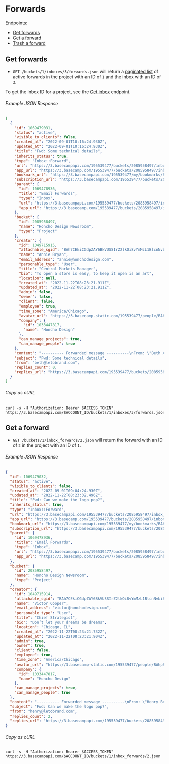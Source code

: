 Forwards
========

Endpoints:

- [Get forwards](#get-forwards)
- [Get a forward](#get-a-forward)
- [Trash a forward][1]


Get forwards
------------

* `GET /buckets/1/inboxes/3/forwards.json` will return a [paginated list][2] of active forwards in the project with an ID of `1` and the inbox with an ID of `3`.

To get the inbox ID for a project, see the [Get inbox][3] endpoint.

###### Example JSON Response
<!-- START GET /buckets/1/inboxes/3/forwards.json -->
```json
[
  {
    "id": 1069479031,
    "status": "active",
    "visible_to_clients": false,
    "created_at": "2022-09-01T10:16:24.930Z",
    "updated_at": "2022-09-01T10:16:24.930Z",
    "title": "Fwd: Some technical details",
    "inherits_status": true,
    "type": "Inbox::Forward",
    "url": "https://3.basecampapi.com/195539477/buckets/2085958497/inbox_forwards/1069479031.json",
    "app_url": "https://3.basecamp.com/195539477/buckets/2085958497/inbox_forwards/1069479031",
    "bookmark_url": "https://3.basecampapi.com/195539477/my/bookmarks/BAh7CEkiCGdpZAY6BkVUSSIuZ2lkOi8vYmMzL1JlY29yZGluZy8xMDY5NDc5MDMxP2V4cGlyZXNfaW4GOwBUSSIMcHVycG9zZQY7AFRJIg1yZWFkYWJsZQY7AFRJIg9leHBpcmVzX2F0BjsAVDA=--4891627f80344c55f5a27c306dff50d689e6cbf1.json",
    "subscription_url": "https://3.basecampapi.com/195539477/buckets/2085958497/recordings/1069479031/subscription.json",
    "parent": {
      "id": 1069478936,
      "title": "Email Forwards",
      "type": "Inbox",
      "url": "https://3.basecampapi.com/195539477/buckets/2085958497/inboxes/1069478936.json",
      "app_url": "https://3.basecamp.com/195539477/buckets/2085958497/inboxes/1069478936"
    },
    "bucket": {
      "id": 2085958497,
      "name": "Honcho Design Newsroom",
      "type": "Project"
    },
    "creator": {
      "id": 1049715915,
      "attachable_sgid": "BAh7CEkiCGdpZAY6BkVUSSIrZ2lkOi8vYmMzL1BlcnNvbi8xMDQ5NzE1OTE1P2V4cGlyZXNfaW4GOwBUSSIMcHVycG9zZQY7AFRJIg9hdHRhY2hhYmxlBjsAVEkiD2V4cGlyZXNfYXQGOwBUMA==--aeb392ebf54ffd820e45f27add22bae3a8c7da56",
      "name": "Annie Bryan",
      "email_address": "annie@honchodesign.com",
      "personable_type": "User",
      "title": "Central Markets Manager",
      "bio": "To open a store is easy, to keep it open is an art",
      "location": null,
      "created_at": "2022-11-22T08:23:21.911Z",
      "updated_at": "2022-11-22T08:23:21.911Z",
      "admin": false,
      "owner": false,
      "client": false,
      "employee": true,
      "time_zone": "America/Chicago",
      "avatar_url": "https://3.basecamp-static.com/195539477/people/BAhpBMtkkT4=--9927c47a4cbee30a7f9aea667882496aba799149/avatar?v=1",
      "company": {
        "id": 1033447817,
        "name": "Honcho Design"
      },
      "can_manage_projects": true,
      "can_manage_people": true
    },
    "content": "---------- Forwarded message ----------\nFrom: \"Beth Allen\" \nDate: Oct 13, 2013 1:38 PM\nSubject: Some technical details\nTo: \"Annie Bryan\" \n\nHey Team Honcho,\n\nJust wanted to let you know I'm a big fan of your blog. Your writing is so inspiring. Thanks for sharing!",
    "subject": "Fwd: Some technical details",
    "from": "beth@letobrand.com",
    "replies_count": 0,
    "replies_url": "https://3.basecampapi.com/195539477/buckets/2085958497/inbox_forwards/1069479031/replies.json"
  }
]
```
<!-- END GET /buckets/1/inboxes/3/forwards.json -->

###### Copy as cURL

``` shell
curl -s -H "Authorization: Bearer $ACCESS_TOKEN" https://3.basecampapi.com/$ACCOUNT_ID/buckets/1/inboxes/3/forwards.json
```


Get a forward
-------------

* `GET /buckets/1/inbox_forwards/2.json` will return the forward with an ID of `2` in the project with an ID of `1`.

###### Example JSON Response
<!-- START GET /buckets/1/inbox_forwards/2.json -->
```json
{
  "id": 1069479032,
  "status": "active",
  "visible_to_clients": false,
  "created_at": "2022-09-01T09:04:24.930Z",
  "updated_at": "2022-11-22T08:23:32.496Z",
  "title": "Fwd: Can we make the logo pop?",
  "inherits_status": true,
  "type": "Inbox::Forward",
  "url": "https://3.basecampapi.com/195539477/buckets/2085958497/inbox_forwards/1069479032.json",
  "app_url": "https://3.basecamp.com/195539477/buckets/2085958497/inbox_forwards/1069479032",
  "bookmark_url": "https://3.basecampapi.com/195539477/my/bookmarks/BAh7CEkiCGdpZAY6BkVUSSIuZ2lkOi8vYmMzL1JlY29yZGluZy8xMDY5NDc5MDMyP2V4cGlyZXNfaW4GOwBUSSIMcHVycG9zZQY7AFRJIg1yZWFkYWJsZQY7AFRJIg9leHBpcmVzX2F0BjsAVDA=--22643a88456d69fada6fdb7e215bdc16aaa20b84.json",
  "subscription_url": "https://3.basecampapi.com/195539477/buckets/2085958497/recordings/1069479032/subscription.json",
  "parent": {
    "id": 1069478936,
    "title": "Email Forwards",
    "type": "Inbox",
    "url": "https://3.basecampapi.com/195539477/buckets/2085958497/inboxes/1069478936.json",
    "app_url": "https://3.basecamp.com/195539477/buckets/2085958497/inboxes/1069478936"
  },
  "bucket": {
    "id": 2085958497,
    "name": "Honcho Design Newsroom",
    "type": "Project"
  },
  "creator": {
    "id": 1049715914,
    "attachable_sgid": "BAh7CEkiCGdpZAY6BkVUSSIrZ2lkOi8vYmMzL1BlcnNvbi8xMDQ5NzE1OTE0P2V4cGlyZXNfaW4GOwBUSSIMcHVycG9zZQY7AFRJIg9hdHRhY2hhYmxlBjsAVEkiD2V4cGlyZXNfYXQGOwBUMA==--ff006accb6e013cca785190fa38f42c091d24f1e",
    "name": "Victor Cooper",
    "email_address": "victor@honchodesign.com",
    "personable_type": "User",
    "title": "Chief Strategist",
    "bio": "Don’t let your dreams be dreams",
    "location": "Chicago, IL",
    "created_at": "2022-11-22T08:23:21.732Z",
    "updated_at": "2022-11-22T08:23:21.904Z",
    "admin": true,
    "owner": true,
    "client": false,
    "employee": true,
    "time_zone": "America/Chicago",
    "avatar_url": "https://3.basecamp-static.com/195539477/people/BAhpBMpkkT4=--5520caeec1845b5090bbfc993ffe8eca8d138e14/avatar?v=1",
    "company": {
      "id": 1033447817,
      "name": "Honcho Design"
    },
    "can_manage_projects": true,
    "can_manage_people": true
  },
  "content": "---------- Forwarded message ----------\nFrom: \"Henry Bowman\" \nDate: Oct 15, 2013 1:13 AM\nSubject: Can we make the logo pop?\nTo: \"Victor Cooper\" \n\nHey Victor,\n\nI know it's late at night, but I had a quick thought about the logo. It feels, I dunno, flat. Is there anything you could do to make it pop? I'm thinking it needs more sizzle. More... SOMETHING. Maybe we could try adding a rainbow?\n\nLet's take a look mid-day tomorrow and re-group with the rest of the team.\n\nCheers,\nHenry",
  "subject": "Fwd: Can we make the logo pop?",
  "from": "henry@letobrand.com",
  "replies_count": 2,
  "replies_url": "https://3.basecampapi.com/195539477/buckets/2085958497/inbox_forwards/1069479032/replies.json"
}
```
<!-- END GET /buckets/1/inbox_forwards/2.json -->

###### Copy as cURL

``` shell
curl -s -H "Authorization: Bearer $ACCESS_TOKEN" https://3.basecampapi.com/$ACCOUNT_ID/buckets/1/inbox_forwards/2.json
```


[1]: https://github.com/basecamp/bc3-api/blob/master/sections/recordings.md#trash-a-recording
[2]: https://github.com/basecamp/bc3-api/blob/master/README.md#pagination
[3]: https://github.com/basecamp/bc3-api/blob/master/sections/inboxes.md#inboxes
